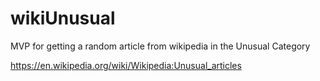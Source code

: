 # wikiUnusual
MVP for getting a random article from wikipedia in the Unusual Category

https://en.wikipedia.org/wiki/Wikipedia:Unusual_articles

